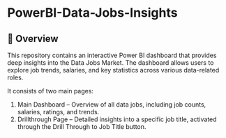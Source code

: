 # PowerBI-Data-Jobs-Insights
## 📌 Overview

This repository contains an interactive Power BI dashboard that provides deep insights into the Data Jobs Market. The dashboard allows users to explore job trends, salaries, and key statistics across various data-related roles.

It consists of two main pages:
1. Main Dashboard – Overview of all data jobs, including job counts, salaries, ratings, and trends.
2. Drillthrough Page – Detailed insights into a specific job title, activated through the Drill Through to Job Title button.

